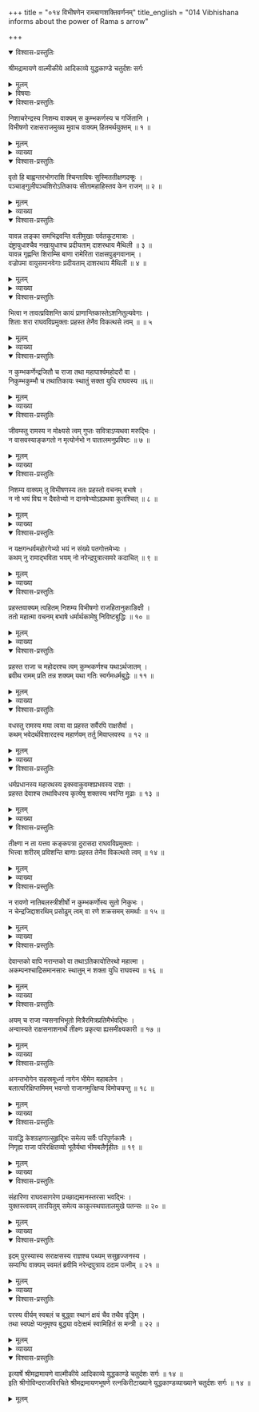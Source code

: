 +++
title = "०१४ विभीषणेन रामबाणशक्तिवर्णनम्"
title_english = "014 Vibhishana informs about the power of Rama s arrow"

+++

<details open><summary>विश्वास-प्रस्तुतिः</summary>

श्रीमद्रामायणे वाल्मीकीये आदिकाव्ये युद्धकाण्डे चतुर्दशः सर्गः
</details>

<details><summary>मूलम्</summary>

श्रीमद्रामायणे वाल्मीकीये आदिकाव्ये युद्धकाण्डे चतुर्दशः सर्गः
</details>

<details><summary>विषयाः</summary>

विभीषणेन रावणंप्रति कुंभकर्णादीनां युधिरामाग्रेऽवस्थानस्यापिदुश्शकत्वोक्तिपूर्वकं रामायसीताप्रत्यर्पणचोदना ॥ १ ॥

</details>

<details open><summary>विश्वास-प्रस्तुतिः</summary>

निशाचरेन्द्रस्य निशम्य वाक्यम् स कुम्भकर्णस्य च गर्जितानि ।  
विभीषणो राक्षसराजमुख्य मुवाच वाक्यम् हितमर्थयुक्तम् ॥ १ ॥
</details>

<details><summary>मूलम्</summary>

निशाचरेन्द्रस्य निशम्य वाक्यम् स कुम्भकर्णस्य च गर्जितानि ।  
विभीषणो राक्षसराजमुख्य मुवाच वाक्यम् हितमर्थयुक्तम् ॥ १ ॥
</details>

<details><summary>व्याख्या</summary>

एवं दुर्मन्त्रिभिः प्रभुचित्तानुसारेण कथिते तदसहमानो विभीषणः परमार्थं हितमुपदिशति-निशेति ॥ स कुम्भकर्णस्येत्यत्र स इति च्छेदः । गर्जितानि निरर्थकवचनानि । अर्थयुक्तं कर्तव्यार्थबोधयुक्तम् ॥ १ ॥
</details>

<details open><summary>विश्वास-प्रस्तुतिः</summary>

वृतो हि बाह्वन्तरभोगराशि श्चिन्ताविषः सुस्मिततीक्षणदम्ष्ट्रः ।  
पञ्चाङ्गुलीपञ्चशिरोऽतिकायः सीतामहाहिस्तव केन राजन् ॥ २ ॥
</details>

<details><summary>मूलम्</summary>

वृतो हि बाह्वन्तरभोगराशि श्चिन्ताविषः सुस्मिततीक्षणदम्ष्ट्रः ।  
पञ्चाङ्गुलीपञ्चशिरोऽतिकायः सीतामहाहिस्तव केन राजन् ॥ २ ॥
</details>

<details><summary>व्याख्या</summary>

अदेया न यथा सीतेति रावणवचनं प्रति वक्तुं सीतामहित्वेन रूपयति – वृत इति ॥ बाह्वन्तरं वक्षः तदेव भोगराशिः फणापरिणाहो यस्य स तथा । यद्वा बाह्वन्तरे वक्षसि भोगराशिः सौख्यसंपत् सैव बाह्वन्तरभोगराशिः तिर्यक्प्रसारितयोर्बाह्वोर्यदन्तरं तत्प्रमाणो भोगराशिः शरीरपरिणाहो यस्येत्यावृत्त्या रूपकनिर्वाहः । चिन्तैव विषं विरोधिप्राणहरत्वात् । तत् यस्य सः चिन्ताविषः । सुस्मितं स्वाभाविकमन्दस्मितं । तदेव शुभ्रत्वेन कामुकहृदयहारित्वेन च तीक्ष्णा दंष्ट्रा यस्य सः सुस्मिततीक्ष्णदंष्ट्रः । चिन्तावशेन वदनोपधानीकृतपाणेः पञ्चाङ्गुल्य एव पञ्चशिरोरूपातिकायो यस्य सः पञ्चाङ्गुलीपञ्चशिरोतिकायः । सीतामहाहिः स्पर्शमात्रेण मारकाहिः । तव त्वया । केन हेतुना वृतः । सर्वथा त्यक्तव्य एवेति भावः । राजन्निति सान्त्वोक्तिः ॥ २ ॥
</details>

<details open><summary>विश्वास-प्रस्तुतिः</summary>

यावन्न लङ्का समभिद्रवन्ति वलीमुखाः पर्वतकूटमात्राः ।  
दंष्ट्रायुधाश्चैव नखायुधाश्च प्रदीयताम् दाशरथाय मैथिली ॥ ३ ॥  
यावन्न गृह्णन्ति शिराम्सि बाणा रामेरिता राक्षसपुङ्गवानाम् ।  
वज्रोपमा वायुसमानवेगाः प्रदीयताम् दाशरथाय मैथिली ॥ ४ ॥
</details>

<details><summary>मूलम्</summary>

यावन्न लङ्का समभिद्रवन्ति वलीमुखाः पर्वतकूटमात्राः ।  
दंष्ट्रायुधाश्चैव नखायुधाश्च प्रदीयताम् दाशरथाय मैथिली ॥ ३ ॥  
यावन्न गृह्णन्ति शिराम्सि बाणा रामेरिता राक्षसपुङ्गवानाम् ।  
वज्रोपमा वायुसमानवेगाः प्रदीयताम् दाशरथाय मैथिली ॥ ४ ॥
</details>

<details><summary>व्याख्या</summary>

न केवलं तवैवानर्थहेतुः सीता किंतु तावकीनस्य सर्वस्येत्याहयावदिति ॥ यावत्पुरानिपातयोर्लट् । इति लट् । तावदिति शेषः ॥ ३-४ ॥
</details>

<details open><summary>विश्वास-प्रस्तुतिः</summary>

भित्वा न तावत्प्रविशन्ति कायं प्राणान्तिकास्तेऽशनितुल्यवेगाः ।  
शिताः शरा राघवविप्रमुक्ताः प्रहस्त तेनैव विकत्थसे त्वम् ॥ ॥ ५
</details>

<details><summary>मूलम्</summary>

भित्वा न तावत्प्रविशन्ति कायं प्राणान्तिकास्तेऽशनितुल्यवेगाः ।  
शिताः शरा राघवविप्रमुक्ताः प्रहस्त तेनैव विकत्थसे त्वम् ॥ ॥ ५
</details>

<details><summary>व्याख्या</summary>

तावच्छब्दो वाक्यालंकारे । प्राणान्ते भवाः प्राणान्तिकाः प्राणहारिण इत्यर्थः । साक्षाद्राजानं प्रत्युक्तेरयुक्तत्वात्प्रहस्तं प्रति प्राणहरत्वोक्तिः । विकत्थसे आत्मानं श्लाघसे । कस्थ श्लाघायां इति धातुः ॥ ५ ॥
</details>

<details open><summary>विश्वास-प्रस्तुतिः</summary>

न कुम्भकर्णेन्द्रजितौ च राजा तथा महापार्श्वमहोदरौ वा ।  
निकुम्भकुम्भौ च तथातिकायः स्थातुं सक्ता युधि राघवस्य ॥६॥
</details>

<details><summary>मूलम्</summary>

न कुम्भकर्णेन्द्रजितौ च राजा तथा महापार्श्वमहोदरौ वा ।  
निकुम्भकुम्भौ च तथातिकायः स्थातुं सक्ता युधि राघवस्य ॥६॥
</details>

<details><summary>व्याख्या</summary>

तर्हि कुम्भकर्णादयो रामं वारयिष्यन्तीत्यत्राह – न कुम्भकर्णेति ॥ इदमपि प्रहस्तं प्रति वचनम् ॥ ६ ॥
</details>

<details open><summary>विश्वास-प्रस्तुतिः</summary>

जीवम्स्तु रामस्य न मोक्ष्यसे त्वम् गुप्तः सवित्राऽप्यथवा मरुद्भिः ।  
न वासवस्याङ्कगतो न मृत्योर्नभो न पातालमनुप्रविष्टः ॥ ७ ॥
</details>

<details><summary>मूलम्</summary>

जीवम्स्तु रामस्य न मोक्ष्यसे त्वम् गुप्तः सवित्राऽप्यथवा मरुद्भिः ।  
न वासवस्याङ्कगतो न मृत्योर्नभो न पातालमनुप्रविष्टः ॥ ७ ॥
</details>

<details><summary>व्याख्या</summary>

राज्ञः असामर्थ्यं विशिष्य दर्शयति – जीवन्निति ॥ रामस्य रामात् । विभक्तिव्यत्ययः । जीवन्न विमोक्ष्यसे प्राणपर्यन्तं न त्वां रामो विमोक्ष्यतीति भावः । अङ्कगतोपि पुत्रभावेनाङ्कस्थितोपीत्यर्थः । मृत्योरित्यत्रापि अङ्कगत इत्यनुषज्यते । नभः पातालं वाऽनुप्रविष्टः न मोक्ष्यस इति योजना ॥ ७ ॥
</details>

<details open><summary>विश्वास-प्रस्तुतिः</summary>

निशम्य वाक्यम् तु विभीषणस्य ततः प्रहस्तो वचनम् बभाषे ।  
न नो भयं विद्म न दैवतेभ्यो न दानवेभ्योऽह्यथवा कुतश्चित् ॥ ८ ॥
</details>

<details><summary>मूलम्</summary>

निशम्य वाक्यम् तु विभीषणस्य ततः प्रहस्तो वचनम् बभाषे ।  
न नो भयं विद्म न दैवतेभ्यो न दानवेभ्योऽह्यथवा कुतश्चित् ॥ ८ ॥
</details>

<details><summary>व्याख्या</summary>

अस्माकं कुतश्चित् भयं न विद्म । विसर्गलोपश्छान्दसः । एवं सामान्येनोक्त्वा विशिष्य दर्शयति – न दैवतेभ्य इत्यादिना । भयं न विद्म इति सर्वत्रान्वेति ॥ ८ ॥
</details>

<details open><summary>विश्वास-प्रस्तुतिः</summary>

न यक्षगन्धर्वमहोरगेभ्यो भयं न संख्ये पतगोत्तमेभ्यः ।  
कथम् नु रामाद्भविता भयम् नो नरेन्द्रपुत्रात्समरे कदाचित् ॥ ९ ॥
</details>

<details><summary>मूलम्</summary>

न यक्षगन्धर्वमहोरगेभ्यो भयं न संख्ये पतगोत्तमेभ्यः ।  
कथम् नु रामाद्भविता भयम् नो नरेन्द्रपुत्रात्समरे कदाचित् ॥ ९ ॥
</details>

<details><summary>व्याख्या</summary>

पतगोत्तमेभ्यः गरुडेभ्यः । नरेन्द्रपुत्रात् मानुषबालादित्यर्थः । कथं नो भवितेत्यपि ध्वन्यते ॥ ९ ॥
</details>

<details open><summary>विश्वास-प्रस्तुतिः</summary>

प्रहस्तवाक्यम् त्वहितम् निशम्य विभीषणो राजहितानुकाङिक्षी ।  
ततो महात्मा वचनम् बभाषे धर्मार्थकामेषु निविष्टबुद्धिः ॥ १० ॥
</details>

<details><summary>मूलम्</summary>

प्रहस्तवाक्यम् त्वहितम् निशम्य विभीषणो राजहितानुकाङिक्षी ।  
ततो महात्मा वचनम् बभाषे धर्मार्थकामेषु निविष्टबुद्धिः ॥ १० ॥
</details>

<details><summary>व्याख्या</summary>

महात्मा महाबुद्धिः । धर्मार्थकामेषु । स्वामिन इति शेषः ॥ १० ॥
</details>

<details open><summary>विश्वास-प्रस्तुतिः</summary>

प्रहस्त राजा च महोदरश्च त्वम् कुम्भकर्णश्च यथाऽर्थजातम् ।  
ब्रवीथ रामम् प्रति तन्न शक्यम् यथा गतिः स्वर्गमधर्मबुद्धेः ॥ ११ ॥
</details>

<details><summary>मूलम्</summary>

प्रहस्त राजा च महोदरश्च त्वम् कुम्भकर्णश्च यथाऽर्थजातम् ।  
ब्रवीथ रामम् प्रति तन्न शक्यम् यथा गतिः स्वर्गमधर्मबुद्धेः ॥ ११ ॥
</details>

<details><summary>व्याख्या</summary>

महोदरोक्तत्वेन पूर्वमनुक्तमप्यनेनावगम्यते पूर्वमुक्तमिति । अर्थजातं यथा ब्रवीथ तथा रामं प्रति तत्कार्यजातं न शक्यं । कर्तुमिति शेषः । अधर्म बुद्धेः स्वर्गं प्रति गतिर्यथा न शक्या तथैवेत्यर्थः ॥ ११ ॥
</details>

<details open><summary>विश्वास-प्रस्तुतिः</summary>

वधस्तु रामस्य मया त्वया वा प्रहस्त सर्वैरपि राक्षसैर्वा ।  
कथम् भवेदर्थविशारदस्य महार्णवम् तर्तु मिवाप्लवस्य ॥ १२ ॥
</details>

<details><summary>मूलम्</summary>

वधस्तु रामस्य मया त्वया वा प्रहस्त सर्वैरपि राक्षसैर्वा ।  
कथम् भवेदर्थविशारदस्य महार्णवम् तर्तु मिवाप्लवस्य ॥ १२ ॥
</details>

<details><summary>व्याख्या</summary>

अशक्यत्वमेव विशदयति-वधस्त्विति ॥ अर्थविशारदस्य कार्यदक्षस्य । रामस्य वधः । अप्लवस्य नौरहितस्य । महार्णवं तर्तुं तरितुं । शक्तिरिति शेषः । शक्तिरिव कथं भवेत् न कथंचिदपि संभवतीत्यर्थः । एतेन वध्यौ दशरथात्मजावित्युक्तस्योत्तरमुक्तम् ॥ १२ ॥
</details>

<details open><summary>विश्वास-प्रस्तुतिः</summary>

धर्मप्रधानस्य महारथस्य इक्स्वाकुवम्शप्रभवस्य राज्ञः ।  
प्रहस्त देवाश्च तथाविधस्य कृत्येषु शक्तस्य भवन्ति मूढाः ॥ १३ ॥
</details>

<details><summary>मूलम्</summary>

धर्मप्रधानस्य महारथस्य इक्स्वाकुवम्शप्रभवस्य राज्ञः ।  
प्रहस्त देवाश्च तथाविधस्य कृत्येषु शक्तस्य भवन्ति मूढाः ॥ १३ ॥
</details>

<details><summary>व्याख्या</summary>

उक्तमर्थं कैमुतिकन्यायेन द्रढयति – धमेति ॥ धर्मप्रधानस्य । अप्यहं जीवितं जह्यां इत्युक्तरीत्या धर्मविरोधे तृणीकृतसकलेतरपुरुषार्थस्य महारथस्य रणे आत्मानं सारथिं च रक्षन् शत्रुसंहारक्षमो महारथः तस्य । आत्मानं सारथिं चाश्वान्रक्षन्युध्येत यो नरः । स महारथसंज्ञः स्यादित्याहुर्नीतिकोविदाः इत्युक्तेः ॥ इक्ष्वाकुवंशप्रभवस्य जन्मसिद्धनिरतिशयपराक्रमस्य । राज्ञः सकलप्रकृतिमण्डलरञ्जकस्य । तथाविधस्य विराधकबन्धवालिप्रभृतिवधविदित -वैभवस्य । शक्तस्य कार्यदक्षस्य । रामस्य कृत्येषु रणव्यापारेषु विषये । देवाश्च मूढा भवन्ति । अविदिततदीयव्यापारा भवन्तीत्यर्थः । किं पुनर्भवादृशा इति भावः ॥ १३ ॥
</details>

<details open><summary>विश्वास-प्रस्तुतिः</summary>

तीक्ष्णा न ता यत्तव कङ्कपत्रा दुरासदा राघवविप्रमुक्ताः ।  
भित्त्वा शरीरम् प्रविशन्ति बाणाः प्रहस्त तेनैव विकत्थसे त्वम् ॥ १४ ॥
</details>

<details><summary>मूलम्</summary>

तीक्ष्णा न ता यत्तव कङ्कपत्रा दुरासदा राघवविप्रमुक्ताः ।  
भित्त्वा शरीरम् प्रविशन्ति बाणाः प्रहस्त तेनैव विकत्थसे त्वम् ॥ १४ ॥
</details>

<details><summary>व्याख्या</summary>

तीक्ष्णाः तीक्ष्णाग्राः । झटितिभेदनक्षमा इत्यर्थः । नताः नतपर्वाणः ऋजव इत्यर्थः । सपदि भित्त्वा निर्गन्तुं क्षमा इतिभावः । कङ्कपत्राः कङ्कानां पत्राण्येव पत्राणि येषां ते तथोक्ताः । कङ्कपक्षनिबद्धत्वेन महावेगा इत्यर्थः । अतएव दुरासदाः ॥ १४ ॥
</details>

<details open><summary>विश्वास-प्रस्तुतिः</summary>

न रावणो नातिबलस्त्रीशीर्षो न कुम्भकर्णोस्य सुतो निकुभः ।  
न चेन्द्रजिद्दाशरथिम् प्रसोढुम् त्वम् वा रणे शक्रसमम् समर्थाः ॥ १५ ॥
</details>

<details><summary>मूलम्</summary>

न रावणो नातिबलस्त्रीशीर्षो न कुम्भकर्णोस्य सुतो निकुभः ।  
न चेन्द्रजिद्दाशरथिम् प्रसोढुम् त्वम् वा रणे शक्रसमम् समर्थाः ॥ १५ ॥
</details>

<details><summary>व्याख्या</summary>

न रावण इति । रावणादयः सर्वेपि न समर्था इति योज्यम् ॥ १५ ॥
</details>

<details open><summary>विश्वास-प्रस्तुतिः</summary>

देवान्तको वापि नरान्तको वा तथाऽतिकायोतिरथो महात्मा ।  
अकम्पनश्चाद्रिसमानसारः स्थातुम् न शक्ता युधि राघवस्य ॥ १६ ॥
</details>

<details><summary>मूलम्</summary>

देवान्तको वापि नरान्तको वा तथाऽतिकायोतिरथो महात्मा ।  
अकम्पनश्चाद्रिसमानसारः स्थातुम् न शक्ता युधि राघवस्य ॥ १६ ॥
</details>

<details><summary>व्याख्या</summary>

अतिरथः अतिशयितरथः । महात्मा महाशरीरः । अद्रिसमानसारः गिरितुल्यबलः । सारो बले स्थिरांशे च इत्यमरः । देवान्तकादयो रावणपुत्राश्च राघवस्य युधि स्थातुं न शक्ताः ॥ १६ ॥
</details>

<details open><summary>विश्वास-प्रस्तुतिः</summary>

अयम् च राजा न्यसनाभिभूतो मित्रैरमित्रप्रतिमैर्भवद्भिः ।  
अन्वास्यते राक्षसनाशनार्थे तीक्ष्णः प्रकृत्या ह्यसमीक्ष्यकारी ॥ १७ ॥
</details>

<details><summary>मूलम्</summary>

अयम् च राजा न्यसनाभिभूतो मित्रैरमित्रप्रतिमैर्भवद्भिः ।  
अन्वास्यते राक्षसनाशनार्थे तीक्ष्णः प्रकृत्या ह्यसमीक्ष्यकारी ॥ १७ ॥
</details>

<details><summary>व्याख्या</summary>

अमित्रप्रतिभैः कार्यतो रिपुतुल्यैः । नाम्ना मित्रैः भवद्भिः त्वत्प्रमुखैः । व्यसनाभिभूतः सप्तव्यसनैराक्रान्तः। प्रकृत्या तीक्ष्णः उग्रः । असमीक्ष्यकारी अविमृश्यकारी । अयं राजा राक्षसंनाशनार्थं अन्वास्यते अनुस्रियते । अस्य राजत्वासमीक्ष्यकारित्वव्यसनाभिभूतत्वान्यपुरस्कृत्य तीक्ष्णत्वमेव पुरस्कुर्वन्तो भवन्तोभिभवन्ति । सर्वराक्षस -विनाशं न जानन्तीति भावः । सप्तव्यसनस्वरूपमुक्तं कामन्दकेन – वाग्दण्डयोस्तु पारुष्यमर्थदूषणमेव च । पानं स्त्री मृगया द्यूतं व्यसनं सप्तधा प्रभोः इति ॥ १७ ॥
</details>

<details open><summary>विश्वास-प्रस्तुतिः</summary>

अनन्तभोगेन सहस्रमूर्ध्ना नागेन भीमेन महाबलेन ।  
बलात्परिक्षिप्तमिमम् भवन्तो राजानमुत्क्षिप्य विमोचयन्तु ॥ १८ ॥
</details>

<details><summary>मूलम्</summary>

अनन्तभोगेन सहस्रमूर्ध्ना नागेन भीमेन महाबलेन ।  
बलात्परिक्षिप्तमिमम् भवन्तो राजानमुत्क्षिप्य विमोचयन्तु ॥ १८ ॥
</details>

<details><summary>व्याख्या</summary>

एवं प्रहस्तप्रमुखान्मन्त्रिमुख्यान्निर्भर्त्स्य संप्रति कर्तव्यमुपदिशति-अनन्तेति ॥ अनन्तभोगेन अपरिच्छिन्नकायेन । सहस्रमूर्ध्ना अतएव भीमेन । न केवलं भीमत्वमात्रं महाबलेन नागेन । शेषेणेत्यर्थः। परिक्षिप्तं परिवेष्टितं । रामद्वेषो महासर्पवेष्टनतुल्य इति भावः ॥ १८ ॥
</details>

<details open><summary>विश्वास-प्रस्तुतिः</summary>

यावद्धि केशग्रहणात्सुहृद्भिः समेत्य सर्वैः परिपूर्णकामैः ।  
निगृह्य राजा परिरक्षितव्यो भूतैर्यथा भीमबलैर्गृहीतः ॥ १९ ॥
</details>

<details><summary>मूलम्</summary>

यावद्धि केशग्रहणात्सुहृद्भिः समेत्य सर्वैः परिपूर्णकामैः ।  
निगृह्य राजा परिरक्षितव्यो भूतैर्यथा भीमबलैर्गृहीतः ॥ १९ ॥
</details>

<details><summary>व्याख्या</summary>

ननु समयोतीतः किं कुर्म इत्यत्राह – यावदिति ॥ परिपूर्णकामैः । अवाप्तसर्वाभीष्टैरित्यर्थः । राजतो लब्धकामैः राजकार्येऽवश्यं यतितव्यमिति भावः । सर्वैः सुहृद्भिः समेत्य ऐकमत्यं प्राप्येति यावत् । राजा भीमबलैः भूतैः गृहीतः पुरुष इव निगृह्य बलात्कृत्य । यावत्केशग्रहणात् शत्रुभिः केशग्रहणपर्यन्तं । परिरक्षितव्यः । आकेशप्रहणान्मित्रमकृत्येभ्यो निवर्तयेदिति प्रसिद्धिं दर्शयति हिशब्दः । यद्वा आकेशग्रहणान्निगृह्य परिरक्षितव्यः । अकार्यप्रवृत्तोऽयं राजा केशेष्वाकृष्यापि निवारणीय इत्यर्थः ॥ १९ ॥
</details>

<details open><summary>विश्वास-प्रस्तुतिः</summary>

संहारिणा राघवसागरेण प्रच्छाद्यमानस्तरसा भवद्भिः ।  
युक्तस्त्वयम् तारयितुम् समेत्य काकुत्स्थपातालमुखे पतन्सः ॥ २० ॥
</details>

<details><summary>मूलम्</summary>

संहारिणा राघवसागरेण प्रच्छाद्यमानस्तरसा भवद्भिः ।  
युक्तस्त्वयम् तारयितुम् समेत्य काकुत्स्थपातालमुखे पतन्सः ॥ २० ॥
</details>

<details><summary>व्याख्या</summary>

संहारिणा विनाशकेन । राघवसागरेण लक्ष्मणसमुद्रेण । प्रच्छाद्यमानः । ततः काकुत्स्थपातालमुखे रामबडवाग्निमुखे । पातालं बडबाग्नौ च इति नानार्थरत्नमाला । पतन् सोयं राजा तरसा आरम्भकाल एव । तारयितुं भवद्भिर्हस्तप्रदानेनोत्तारयितुं युक्तः अर्हः । अत्र प्रच्छाद्यमानः पतन्निति प्रयोगौ वर्तमानसामीप्यात् । लक्ष्मणः प्रथमं ग्रहीष्यति ततो रामः अतो न जीवितुं शक्यं । अतः प्रथममेव राजा निवर्तनीय इतिभावः । सुवारिणेति पाठान्तरं । तत्र सागरपक्षे सुजलेनेत्यर्थः । राघवपक्षे वारः स्यन्दनः । शोभनो वारः सुवारः सोस्यास्तीति सुवारी तेन । सूर्यादिदिवसे वृन्दे कुन्दवृक्षे परिक्रमे । मद्यपात्रे स्यन्दने च वारो वरुणसेनयोः इति निघण्टुः ॥ २० ॥
</details>

<details open><summary>विश्वास-प्रस्तुतिः</summary>

इदम् पुरस्यास्य सराक्षसस्य राज्ञश्च पथ्यम् ससुहृज्जनस्य ।  
सम्यग्घि वाक्यम् स्वमतं ब्रवीमि नरेन्द्रपुत्राय ददाम पत्नीम् ॥ २१ ॥
</details>

<details><summary>मूलम्</summary>

इदम् पुरस्यास्य सराक्षसस्य राज्ञश्च पथ्यम् ससुहृज्जनस्य ।  
सम्यग्घि वाक्यम् स्वमतं ब्रवीमि नरेन्द्रपुत्राय ददाम पत्नीम् ॥ २१ ॥
</details>

<details><summary>व्याख्या</summary>

मा दिशतु रामाय राजा वैदेहीं वयमेव बलाद्धि ददामः यदि हितमाकाङ्क्षितमित्याह – इदमिति ॥ स्वमतं स्वस्य सिद्धान्तभूतं । इदंशब्दार्थमाह – नरेन्द्रेति ॥ २१ ॥
</details>

<details open><summary>विश्वास-प्रस्तुतिः</summary>

परस्य वीर्यम् स्वबलं च बुद्ध्वा स्थानं क्षयं चैव तथैव वृद्धिम् ।  
तथा स्वपक्षे प्यनुमृश्य बुद्ध्या वदेत्क्षमं स्वामिहितं स मन्त्री ॥ २२ ॥
</details>

<details><summary>मूलम्</summary>

परस्य वीर्यम् स्वबलं च बुद्ध्वा स्थानं क्षयं चैव तथैव वृद्धिम् ।  
तथा स्वपक्षे प्यनुमृश्य बुद्ध्या वदेत्क्षमं स्वामिहितं स मन्त्री ॥ २२ ॥
</details>

<details><summary>व्याख्या</summary>

वयमपि सम्यगेव ब्रूमः शत्रुर्हन्तव्य इति तत्राह–परस्येति । मन्त्री परस्य शत्रोः । वीर्यं स्वबलं स्वराजबलं च बुद्ध्वा स्वराजपरराजयोर्बलं परीक्ष्येत्यर्थः । तथैव बलाबलपरीक्षावत् । परस्य स्थानं संपदा साम्यं क्षयं वृद्धिं च बुद्ध्वा । तथा परस्येव स्वपक्षेपि बुद्ध्या सूक्ष्मदृष्टया
। स्थानक्षयवृद्धीः अनुमृश्य आलोच्य । क्षमं युक्तं । स्वाभिहितं च वदेत् । परस्य क्षये स्ववृद्धौ यानं परस्यवृद्धौ स्वस्य क्षये संधि परस्य स्वस्य च साम्ये आसनंच स्वामिने कथयेदित्यर्थः । अत्र प्रकृते परस्य वृद्धेः रावणस्य नगरदहनतनयनाशादिना क्षयस्य दर्शनाच्च सीताप्रदानेन सन्धिरेव साधुरिति मन्त्रिभिर्भवत्स्वामिने निवेदनीयमितिभावः ॥ २२ ॥
</details>

<details open><summary>विश्वास-प्रस्तुतिः</summary>

इत्यार्षे श्रीमद्रामायणे वाल्मीकीये आदिकाव्ये युद्धकाण्डे चतुर्दशः सर्गः ॥ १४ ॥  
इति श्रीगोविन्दराजविरचिते श्रीमद्रामायणभूषणे रत्नकिरीटाख्याने युद्धकाण्डव्याख्याने चतुर्दशः सर्गः ॥ १४ ॥
</details>

<details><summary>मूलम्</summary>

इत्यार्षे श्रीमद्रामायणे वाल्मीकीये आदिकाव्ये युद्धकाण्डे चतुर्दशः सर्गः ॥ १४ ॥  
इति श्रीगोविन्दराजविरचिते श्रीमद्रामायणभूषणे रत्नकिरीटाख्याने युद्धकाण्डव्याख्याने चतुर्दशः सर्गः ॥ १४ ॥
</details>

